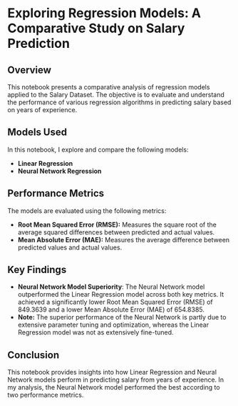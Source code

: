# Exploring Regression Models: A Comparative Study on Salary Prediction

## Overview
This notebook presents a comparative analysis of regression models applied to the Salary Dataset. The objective is to evaluate and understand the performance of various regression algorithms in predicting salary based on years of experience.

## Models Used
In this notebook, I explore and compare the following models:

- **Linear Regression**
- **Neural Network Regression**

## Performance Metrics
The models are evaluated using the following metrics:

- **Root Mean Squared Error (RMSE):** Measures the square root of the average squared differences between predicted and actual values.
- **Mean Absolute Error (MAE):** Measures the average difference between predicted values and actual values.

## Key Findings
- **Neural Network Model Superiority**: The Neural Network model outperformed the Linear Regression model across both key metrics. It achieved a significantly lower Root Mean Squared Error (RMSE) of 849.3639 and a lower Mean Absolute Error (MAE) of 654.8385.
- **Note:** The superior performance of the Neural Network is partly due to extensive parameter tuning and optimization, whereas the Linear Regression model was not as extensively fine-tuned.


## Conclusion
This notebook provides insights into how Linear Regression and Neural Network models perform in predicting salary from years of experience. In my analysis, the Neural Network model performed the best according to two performance metrics.
